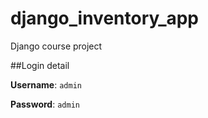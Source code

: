 # django_inventory_app
Django course project

##Login detail

**Username**: `admin`

**Password**: `admin`
